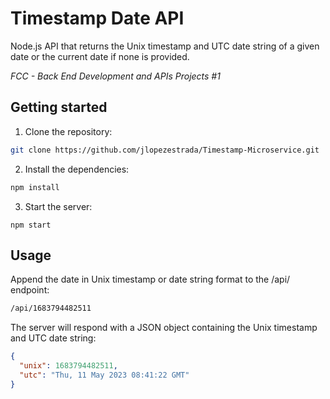 # Timestamp Date API
Node.js API that returns the Unix timestamp and UTC date string of a given date or the current date if none is provided.

*FCC - Back End Development and APIs Projects #1*
## Getting started
1. Clone the repository:
```bash
git clone https://github.com/jlopezestrada/Timestamp-Microservice.git
```
2. Install the dependencies:
```bash
npm install
```
3. Start the server:
```
npm start
```
## Usage
Append the date in Unix timestamp or date string format to the /api/ endpoint:
```bash
/api/1683794482511
```
The server will respond with a JSON object containing the Unix timestamp and UTC date string:
```json
{
  "unix": 1683794482511,
  "utc": "Thu, 11 May 2023 08:41:22 GMT"
}
```
